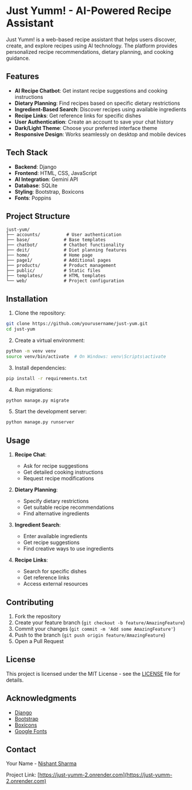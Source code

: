# Just Yumm! - AI-Powered Recipe Assistant

Just Yumm! is a web-based recipe assistant that helps users discover, create, and explore recipes using AI technology. The platform provides personalized recipe recommendations, dietary planning, and cooking guidance.

## Features

- **AI Recipe Chatbot**: Get instant recipe suggestions and cooking instructions
- **Dietary Planning**: Find recipes based on specific dietary restrictions
- **Ingredient-Based Search**: Discover recipes using available ingredients
- **Recipe Links**: Get reference links for specific dishes
- **User Authentication**: Create an account to save your chat history
- **Dark/Light Theme**: Choose your preferred interface theme
- **Responsive Design**: Works seamlessly on desktop and mobile devices

## Tech Stack

- **Backend**: Django
- **Frontend**: HTML, CSS, JavaScript
- **AI Integration**: Gemini API
- **Database**: SQLite
- **Styling**: Bootstrap, Boxicons
- **Fonts**: Poppins

## Project Structure

```
just-yum/
├── accounts/          # User authentication
├── base/             # Base templates
├── chatbot/          # Chatbot functionality
├── deit/             # Diet planning features
├── home/             # Home page
├── page1/            # Additional pages
├── products/         # Product management
├── public/           # Static files
├── templates/        # HTML templates
└── web/              # Project configuration
```

## Installation

1. Clone the repository:
```bash
git clone https://github.com/yourusername/just-yum.git
cd just-yum
```

2. Create a virtual environment:
```bash
python -m venv venv
source venv/bin/activate  # On Windows: venv\Scripts\activate
```

3. Install dependencies:
```bash
pip install -r requirements.txt
```

4. Run migrations:
```bash
python manage.py migrate
```

5. Start the development server:
```bash
python manage.py runserver
```

## Usage

1. **Recipe Chat**:
   - Ask for recipe suggestions
   - Get detailed cooking instructions
   - Request recipe modifications

2. **Dietary Planning**:
   - Specify dietary restrictions
   - Get suitable recipe recommendations
   - Find alternative ingredients

3. **Ingredient Search**:
   - Enter available ingredients
   - Get recipe suggestions
   - Find creative ways to use ingredients

4. **Recipe Links**:
   - Search for specific dishes
   - Get reference links
   - Access external resources

## Contributing

1. Fork the repository
2. Create your feature branch (`git checkout -b feature/AmazingFeature`)
3. Commit your changes (`git commit -m 'Add some AmazingFeature'`)
4. Push to the branch (`git push origin feature/AmazingFeature`)
5. Open a Pull Request

## License

This project is licensed under the MIT License - see the [LICENSE](LICENSE) file for details.

## Acknowledgments

- [Django](https://www.djangoproject.com/)
- [Bootstrap](https://getbootstrap.com/)
- [Boxicons](https://boxicons.com/)
- [Google Fonts](https://fonts.google.com/)

## Contact

Your Name - [Nishant Sharma](https://twitter.com/yourtwitter)

Project Link: [https://just-yumm-2.onrender.com](https://just-yumm-2.onrender.com)
